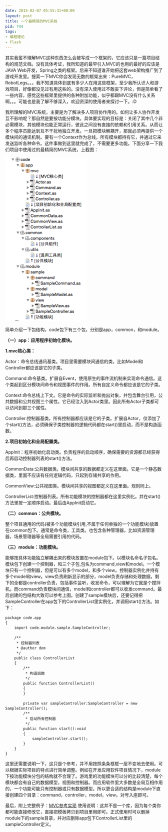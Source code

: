 ```yaml
---
date: 2015-02-07 05:55:31+00:00
layout: post
title: 一个最精简的MVC系统
pid: 744
tags:
- 编程理论
- Flash
---
```


其实我蛮不理解MVC这种东西怎么会被写成一个框架的，它应该只是一篇项目结构的规范文档。没有具体考证，我所知道的最早引入MVC的也用的最好的应该是JAVA Web开发，Spring之类的框架。后来不知道谁开始把这套web架构推广到了游戏开发里。搜索一下MVC你会发现无数的框架出来：PureMVC，RobotLegs。。。我不知道具体到底有多少人在用这些框架，至少我所认识人和游戏项目，好像都没见过有用这些的。没有深入使用过不敢妄下评论，但是简单看了一些内容，感觉这些框架里提供的各种附加功能，似乎都跟MVC没有什么关系啊。。。可能也是我了解不够深入，欢迎资深的使用者来探讨一下。:D

我所理解的MVC系统，主要是为了解决多人项目协作用的。如何让多人协作开发互不影响呢？那自然是要按功能分模块。具体要实现的目标是：关闭了其中几个非必需模块，其他模块也能正常运行，彼此之间没有直接的依赖和引用关系。从而让多个程序员能达到互不干扰地独立开发。一旦把模块解耦开，那就必须再提供一个模块间的通讯机制。要有一个Context作为总线，所有模块都持有它，并通过它来发送监听各种命令。这件事做到这里就完成了，不需要更多功能。下面分享一下我们项目中使用过的最精简的MVC系统，上截图：

[![MVC2](/uploads/2015/02/MVC2.png)](/uploads/2015/02/MVC2.png)



简单介绍一下包结构，code包下有三个包，分别是app，common，和module。

**（一）app：应用程序初始化模块。**

**1.mvc核心类：**


Actor：命令总线通讯基类。项目里需要模块间通信的类，比如Model和Controller都应该是它的子类。




Command:命令基类。扩展自Event，使用原生的事件流机制来实现命令通信。这个类起到区分模块间命令和视图事件的作用。所有自定义命令都应该是它的子类。




Context:命令总线上下文。它是命令的实际监听和抛出对象，并包含舞台引用，公共数据和公共视图三个属性。它已经注入到Actor类里。因此所有Actor子类都可以访问到那三个属性。




Controller:控制器基类。所有控制器都应该是它的子类。扩展自Actor，仅添加了个start()方法，必须确保子类控制器的逻辑代码都在start()里启动，而不是构造函数。




**2.项目初始化和全局配置类。**




AppInit：程序初始化启动类。负责程序的启动顺序，确保需要的资源都已经获得后再启动控制器列表的start()方法。




CommonData:公共数据类。模块间共享的数据都定义在这里面。它是一个静态数据类，里面不应该有任何逻辑代码，只起到存储共享的作用。




CommonView:公共视图类。模块间共享的视图都定义在这里面。规则同上。




ControllerList:控制器列表。所有功能模块的控制器都在这里实例化。并在start()方法里按一定顺序启动。最后由AppInit启动它。




**（二）common：公共模块。**




整个项目通用的代码(被多个功能模块引用,不属于任何单独的一个功能模块)放置在common包下。通常是命令类，工具类。也包含各种管理器，比如资源管理器，场景管理器等全局需要引用的代码。




**（三）module：功能模块。**




能够按具体功能独立解耦出来的模块放置在module包下。以模块名命名子包名。模块包下创建一个控制器，和三个子包,包名为command,view和model。一个模块只有一个控制器，但是可以有多个model，和多个view。控制器实例化并持有多个model和view。view负责刷新显示的部分，model负责存储和处理数据，剩下的全都是controller负责，包括事件监听，收发命令，可以理解为它就是个搅拌机。而command负责模块间通信，model和controller都可以收发command。最后创建的包结构大致可以参考上图。创建了sample模块后，还要记得把SampleController在app包下的ControllerList里实例化，并调用start()方法。如下：




    
    
    package code.app
    {
    	import code.module.sample.SampleController;
    
    	/**
    	 * 控制器列表
    	 * @author dom
    	 */
    	public class ControllerList
    	{
    		/**
    		 * 构造函数
    		 */		
    		public function ControllerList()
    		{
    		}
    
    		private var sampleController:SampleController = new SampleController();
    		/**
    		 * 启动所有控制器
    		 */		
    		public function start():void
    		{
    			sampleController.start();
    		}
    	}
    }


这里还需要说明一下，这只是个参考，并不用按照条条框框一层不变地去使用。可以根据实际项目的特点进行简单调整。例如在开发应用软件项目情况下，module下按功能模块分包的结构就不合理了。游戏里的功能模块可以分的比较清楚，每个模块都会有自己的数据模型，视图和控制器。而应用软件里大多数是全局互相作用的，一个功能可能只有控制器或只有数据模型。所以更合适的结构是module下直接创建四个目录：command，controller，model，view。对号入座即可。

最后，附上完整例子：[MVC参考实现](/uploads/2015/02/MVC参考实现.zip) 使用说明：这并不是一个库，因为每个类你都可能直接修改它，直接把模板拷贝到项目里用即可。正式使用时可以删掉module下的sample目录，并对应删除app包下ControllerList里的sampleController定义。
